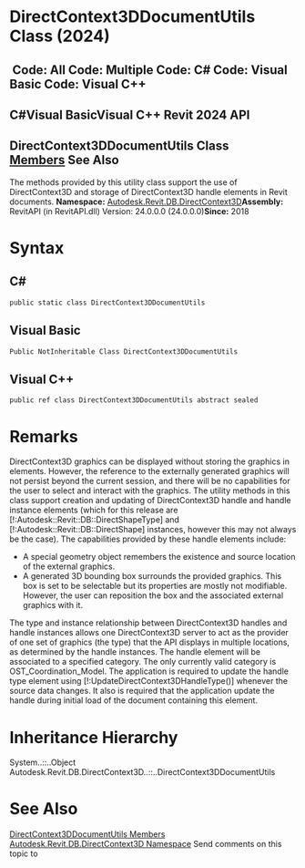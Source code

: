 # DirectContext3DDocumentUtils Class (2024)

﻿
 Code: All Code: Multiple Code: C# Code: Visual Basic Code: Visual C++   
---  
C#Visual BasicVisual C++
Revit 2024 API  
---  
DirectContext3DDocumentUtils Class  
[Members](35c27545-4495-c88c-2af6-f08aab6d4c5c.md "DirectContext3DDocumentUtils Members") See Also  
---  
The methods provided by this utility class support the use of DirectContext3D and storage of DirectContext3D handle elements in Revit documents. 
**Namespace:** [Autodesk.Revit.DB.DirectContext3D](f4ba10f0-55ea-5344-173b-688405391794.md "Autodesk.Revit.DB.DirectContext3D Namespace")**Assembly:** RevitAPI (in RevitAPI.dll) Version: 24.0.0.0 (24.0.0.0)**Since:** 2018 
# Syntax
C#  
---  
```text
public static class DirectContext3DDocumentUtils
```
  
Visual Basic  
---  
```text
Public NotInheritable Class DirectContext3DDocumentUtils
```
  
Visual C++  
---  
```text
public ref class DirectContext3DDocumentUtils abstract sealed
```
  
# Remarks
DirectContext3D graphics can be displayed without storing the graphics in elements. However, the reference to the externally generated graphics will not persist beyond the current session, and there will be no capabilities for the user to select and interact with the graphics. The utility methods in this class support creation and updating of DirectContext3D handle and handle instance elements (which for this release are [!:Autodesk::Revit::DB::DirectShapeType] and [!:Autodesk::Revit::DB::DirectShape] instances, however this may not always be the case). The capabilities provided by these handle elements include: 
  * A special geometry object remembers the existence and source location of the external graphics.
  * A generated 3D bounding box surrounds the provided graphics. This box is set to be selectable but its properties are mostly not modifiable. However, the user can reposition the box and the associated external graphics with it.

The type and instance relationship between DirectContext3D handles and handle instances allows one DirectContext3D server to act as the provider of one set of graphics (the type) that the API displays in multiple locations, as determined by the handle instances.
The handle element will be associated to a specified category. The only currently valid category is OST_Coordination_Model.
The application is required to update the handle type element using [!:UpdateDirectContext3DHandleType()] whenever the source data changes. It also is required that the application update the handle during initial load of the document containing this element.
# Inheritance Hierarchy
System..::..Object Autodesk.Revit.DB.DirectContext3D..::..DirectContext3DDocumentUtils
# See Also
[DirectContext3DDocumentUtils Members](35c27545-4495-c88c-2af6-f08aab6d4c5c.md "DirectContext3DDocumentUtils Members")
[Autodesk.Revit.DB.DirectContext3D Namespace](f4ba10f0-55ea-5344-173b-688405391794.md "Autodesk.Revit.DB.DirectContext3D Namespace")
Send comments on this topic to 